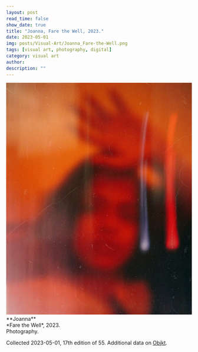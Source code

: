 ```yaml
---
layout: post
read_time: false
show_date: true
title: "Joanna, Fare the Well, 2023."
date: 2023-05-01
img: posts/Visual-Art/Joanna_Fare-the-Well.png
tags: [visual art, photography, digital]
category: visual art
author: 
description: ""
---
```


<img src='./assets/img/posts/Visual-Art/Joanna_Fare-the-Well.png'>

<br>
**Joanna**
<br>*Fare the Well*, 2023.
<br>Photography.

 <div class="page-separator"></div>

Collected 2023-05-01, 17th edition of 55. Additional data on [Objkt](https://objkt.com/tokens/hicetnunc/820205).
